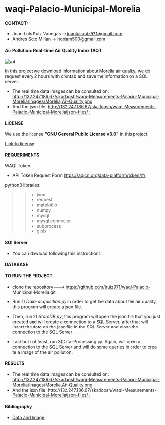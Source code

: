# waqi-Palacio-Municipal-Morelia
#### CONTACT:
- Juan Luis Ruiz Vanegas -> juanluisruiz971@gmail.com
- Andres Soto Millan -> hoblam500@gmail.com
#### Air Pollution: Real-time Air Quality Index (AQI)
![a4](https://user-images.githubusercontent.com/38228291/89695098-19e0f280-d913-11ea-86b8-ecfeacdae701.png)

In this project we download information about Morelia air quality, we do request every 2 hours with crontab and save the information on a SQL server.
- The real time data images can be consulted on: http://132.247.186.67/skadoosh/waqi-Measurements-Palacio-Municipal-Morelia/Images/Morelia,Air-Quality.png
- And the json file:  http://132.247.186.67/skadoosh/waqi-Measurements-Palacio-Municipal-Morelia/json-files/ ;

#### LICENSE

We use the license **"GNU General Public License v3.0"** in this project.

[Link to license](https://github.com/jruiz971/waqi-Palacio-Municipal-Morelia/blob/master/LICENSE)

#### REQUERIMENTS

WAQI Token:
- API Token Request Form https://aqicn.org/data-platform/token/#/

python3 libraries:
>> - json
>> - request
>> - matplotlib
>> - numpy
>> - mysql
>> - mysql.connector
>> - subprocess
>> - glob

#### SQl Server
- You can dowload following this instructions:

#### DATABASE


#### TO RUN THE PROJECT
- clone the repository---> https://github.com/jruiz971/waqi-Palacio-Municipal-Morelia.git

- Run 1) *Data-acquisition.py* in order to get the data about the air quality, this program will create a json file.

- Then, run 2) *StoreDB.py*, this program will open the json file that you just created and will create a connection to a SQL Server, after 
that will insert the data on the json file in the SQL Server and close the connection to the SQL Server .

- Last but not least, run 3)Data-Processing.py. Again, will open a connection to the SQL Server and will do some queries in order to crea
te a image of the air pollution.

#### RESULTS

- The real time data images can be consulted on: http://132.247.186.67/skadoosh/waqi-Measurements-Palacio-Municipal-Morelia/Images/Morelia,Air-Quality.png
- And the json file:  http://132.247.186.67/skadoosh/waqi-Measurements-Palacio-Municipal-Morelia/json-files/ ;


#### Bibliography
- [Data and Image](https://aqicn.org/data-platform/token/#/)


